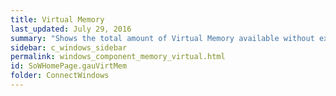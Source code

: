 ```yaml
---
title: Virtual Memory
last_updated: July 29, 2016
summary: "Shows the total amount of Virtual Memory available without expanding the paging file, and the current amount of Virtual Memory that is in use."
sidebar: c_windows_sidebar
permalink: windows_component_memory_virtual.html
id: SoWHomePage.gauVirtMem
folder: ConnectWindows
---
```

